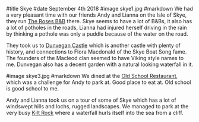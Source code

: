 #title Skye
#date September 4th 2018
#image skye1.jpg
#markdown
We had a very pleasant time with our friends Andy and Lianna on
the Isle of Skye, they run [The Roses B&B](https://www.therosesbb.co.uk/en-GB) there.
Skye seems to have a lot of B&Bs, it also has a lot of potholes in the
roads, Lianna had injured herself driving in the rain by thinking a
pothole was only a puddle because of the water on the road.

They took us to [Dunvegan Castle](https://www.dunvegancastle.com/) which is
another castle with plenty of history, and connections to Flora Macdonald
of the Skye Boat Song fame. The founders of the Macleod clan seemed to
have Viking style names to me. Dunvegan also has a decent garden with
a natural looking waterfall in it.

#image skye3.jpg
#markdown
We dined at the [Old School Restaurant](http://www.oldschoolrestaurant.co.uk/),
which was a challenge for Andy to park at. Good place to eat at. Old school is
good school to me.

Andy and Lianna took us on a tour of some of Skye which has a lot of
windswept hills and lochs, rugged landscapes. We managed to park at the very busy
[Kilt Rock](https://www.theskyeguide.com/see-and-do-mainmenu-35/27-natural-wonders/177-kilt-rock)
where a waterfall hurls itself into the sea from a cliff.
